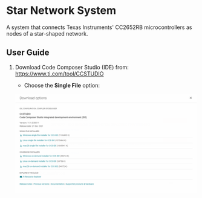 # Star Network System

A system that connects Texas Instruments' CC2652RB microcontrollers as nodes of a star-shaped network.

## User Guide

1. Download Code Composer Studio (IDE) from: https://www.ti.com/tool/CCSTUDIO

    - Choose the **Single File** option:

    ![img](res/1.png)